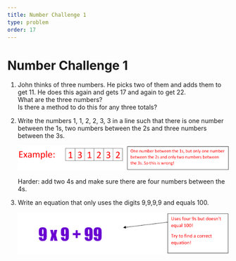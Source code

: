 ```yaml
---
title: Number Challenge 1
type: problem
order: 17
---
```


# Number Challenge 1

1. John thinks of three numbers. He picks two of
them and adds them to get 11. He does this again
and gets 17 and again to get 22.  
What are the three numbers?  
Is there a method to do this for any three totals?    

2. Write the numbers 1, 1, 2, 2, 3, 3 in a line such that
there is one number between the 1s, two numbers
between the 2s and three numbers between the 3s.

    ![](../../images/number-challenge-1.png)

    Harder: add two 4s and make sure there are four
numbers between the 4s.  
3. Write an equation that only uses the digits 9,9,9,9
and equals 100.

   ![](../../images/number-challenge-2.png)

